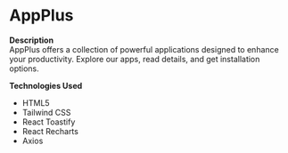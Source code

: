 # AppPlus

**Description**  
AppPlus offers a collection of powerful applications designed to enhance your productivity. Explore our apps, read details, and get installation options.

**Technologies Used**  
- HTML5  
- Tailwind CSS  
- React Toastify  
- React Recharts  
- Axios
